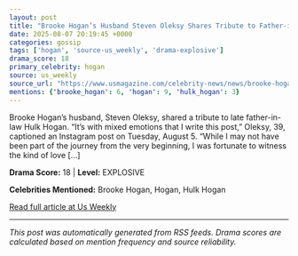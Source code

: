 ```yaml
---
layout: post
title: "Brooke Hogan’s Husband Steven Oleksy Shares Tribute to Father-in-Law Hulk"
date: 2025-08-07 20:19:45 +0000
categories: gossip
tags: ['hogan', 'source-us_weekly', 'drama-explosive']
drama_score: 18
primary_celebrity: hogan
source: us_weekly
source_url: "https://www.usmagazine.com/celebrity-news/news/brooke-hogans-husband-steven-oleksy-shares-tribute-to-hulk-hogan/"
mentions: {'brooke_hogan': 6, 'hogan': 9, 'hulk_hogan': 3}
---
```


Brooke Hogan’s husband, Steven Oleksy, shared a tribute to late father-in-law Hulk Hogan. “It’s with mixed emotions that I write this post,” Oleksy, 39, captioned an Instagram post on Tuesday, August 5. “While I may not have been part of the journey from the very beginning, I was fortunate to witness the kind of love [&#8230;]

**Drama Score:** 18 | **Level:** EXPLOSIVE

**Celebrities Mentioned:** Brooke Hogan, Hogan, Hulk Hogan

[Read full article at Us Weekly](https://www.usmagazine.com/celebrity-news/news/brooke-hogans-husband-steven-oleksy-shares-tribute-to-hulk-hogan/)

---
*This post was automatically generated from RSS feeds. Drama scores are calculated based on mention frequency and source reliability.*
